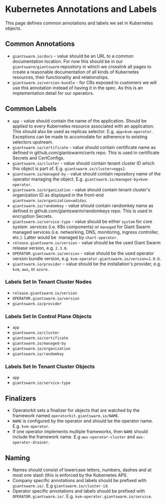 # Kubernetes Annotations and Labels

This page defines common annotations and labels we set in Kubernetes objects.

## Common Annotations

- `giantswarm.io/docs` - value should be an URL to a common documentation
  location. For now this should be in our `giantswarm/giantswarm` repository in
  which we crosslink all pages to create a reasonable documentation of all kinds
  of Kubernetes resources, their functionality and relationships.
- `giantswarm.io/version-bundle` - for CRs exposed to customers we will use
  this annotation instead of having it in the spec. As this is an implementation
  detail for our operators.

## Common Labels

- `app` - value should contain the name of the application. Should be applied
  to every Kubernetes resource associated with an application. This should also
  be used as replicas selector. E.g. `app=kvm-operator`. Exceptions can be made
  to accomodate for adherence to existing selectors upstream.
- `giantswarm.io/certificate` - value should contain certificate name as
  defined in github.com/giantswarm/certs repo. This is used in certificate
  Secrets and CertConfigs.
- `giantswarm.io/cluster` - value should contain tenant cluster ID which this
  object is part of. E.g. `giantswarm.io/cluster=eggs2`.
- `giantswarm.io/managed-by` - value should contain repository name of the
  operator managing the object. E.g. `giantswarm.io/managed-by=kvm-operator`.
- `giantswarm.io/organization` - value should contain tenant cluster's
  organization ID as displayed in the front-end
  `giantswarm.io/organization=adidas`.
- `giantswarm.io/randomkey` - value should contain randomkey name as defined in
  github.com/giantswarm/randomkeys repo. This is used in encryption Secrets.
- `giantswarm.io/service-type` - value should be either `system` for core system
  services (i.e. K8s components) or `managed` for Giant Swarm managed services
  (i.e. networking, DNS, monitoring, ingress controller, etc.). Latter would be
  managed by `chart-operator`.
- `release.giantswarm.io/version` - value should be the used Giant Swarm release
  version, e.g. `2.3.0`.
- `OPERATOR.giantswarm.io/version` - value should be the used operator version
  bundle version, e.g. `kvm-operator.giantswarm.io/version=1.0.0`.
- `giantswarm.io/provider` - value should be the installation's provider, e.g.
  `kvm`, `aws`, or `azure`.

### Labels Set In Tenant Cluster Nodes

- `release.giantswarm.io/version`
- `OPERATOR.giantswarm.io/version`
- `giantswarm.io/provider`

### Labels Set In Control Plane Objects

- `app`
- `giantswarm.io/cluster`
- `giantswarm.io/certificate`
- `giantswarm.io/managed-by`
- `giantswarm.io/organization`
- `giantswarm.io/randomkey`

### Labels Set In Tenant Cluster Objects

- `app`
- `giantswarm.io/service-type`

## Finalizers

- Operatorkit sets a finalizer for objects that are watched by the framework
  named `operatorkit.giantswarm.io/NAME`.
- `NAME` is configured by the operator and should be the operator name. E.g.
  `kvm-operator`.
- If one operator implements multiple frameworks, then `NAME` should include
  the framework name. E.g `aws-operator-cluster` and
  `aws-operator-drainer`.

## Naming

- Names should consist of lowercase letters, numbers, dashes and at most one
  slash (this is enforced by the Kubernetes API).
- Company specific annotations and labels should be prefixed with
  `giantswarm.io/`. E.g `giantswarm.io/cluster-id`.
- Operator specific annotations and labels should be prefixed with
  `OPERATOR.giantswarm.io/`. E.g. `kvm-operator.giantswarm.io/service`.
